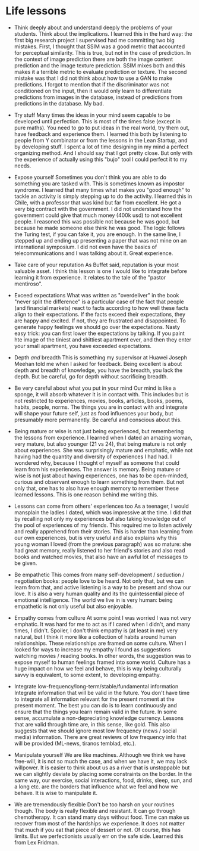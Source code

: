 # Life lessons

- Think deeply about and understand deeply the problems of your students. Think about the implications. 
I learned this in the hard way: the first big research project I supervised had me committing two big mistakes. First, I thought that SSIM was a good metric that accounted for perceptual similarity. This is true, but not in the case of prediction. In the context of image prediction there are both the image content prediction and the image texture prediction. SSIM mixes both and this makes it a terrible metric to evaluate prediction or texture.
The second mistake was that I did not think about how to use a GAN to make predictions. I forgot to mention that if the discriminator was not conditioned on the input, then it would only learn to differentiate predictions from images in the database, instead of predictions from predictions in the database. My bad.

- Try stuff
Many times the ideas in your mind seem capable to be developed until perfection. This is most of the times false (except in pure maths). You need to go to put ideas in the real world, try them out, have feedback and experience them.
I learned this both by listening to people from Y combinator or from the lessons in the Lean Startup, and by developing stuff. I spent a lot of time designing in my mind a perfect organizing method. And I should say that I got pretty close. But only with the experience of actually using this "bujo" tool I could perfect it to my needs. 

- Expose yourself
Sometimes you don't think you are able to do something you are tasked with. This is sometimes known as impostor syndrome. I learned that many times what makes you "good enough" to tackle an activity is simply stepping up to do the activity. I learned this in Chile, with a professor that was kind but far from excellent. He got a very big contract with the government. I did not understand how the government could give that much money (400k usd) to not excellent people. I reasoned this was possible not because he was good, but because he made someone else think he was good. The logic follows the Turing test, if you can fake it, you are enough. In the same line, I stepped up and ending up presenting a paper that was not mine on an international symposium. I did not even have the basics of telecommunications and I was talking about it. Great experience. 

- Take care of your reputation
As Buffet said, reputation is your most valuable asset. I think this lesson is one I would like to integrate before learning it from experience. It relates to the tale of the "pastor mentiroso".

- Exceed expectations
What was written as "overdeliver" in the book "never split the difference" is a particular case of the fact that people (and financial markets) react to facts according to how well these facts align to their expectations. If the facts exceed their expectations, they are happy and excited. If not, they are frustrated and disappointed. To generate happy feelings we should go over the expectations. Nasty easy trick: you can first lower the expectations by talking. If you paint hte image of the tiniest and shittiest apartment ever, and then they enter your small apartment, you have exceeded expectations.

- Depth _and_ breadth
This is something my supervisor at Huawei Joseph Meehan told me when I asked for feedback. Being excellent is about depth and breadth of knowledge, you have the breadth, you lack the depth. But be careful, go for depth without sacrificing breadth. 

- Be very careful about what you put in your mind
Our mind is like a sponge, it will absorb whatever it is in contact with. This includes but is not restricted to experiences, movies, books, articles, books, poems, habits, people, norms. The things you are in contact with and integrate will shape your future self, just as food influences your body, but presumably more permanently. Be careful and conscious about this.

- Being mature or wise is not just being experienced, but remembering the lessons from experience.
I learned when I dated an amazing woman, very mature, but also younger (21 vs 24), that being mature is not only about experiences. She was surprisingly mature and emphatic, while not having had the quantity and diversity of experiences I had had. I wondered why, because I thought of myself as someone that could learn from his experiences. The answer is memory. Being mature or wise is not just about having experiences, one has to be open-minded, curious and observant enough to learn something from them. But not only that, one has to also have enough memory to remember these learned lessons. This is one reason behind me writing this.

- Lessons can come from others' experiences too
As a teenager, I would mansplain the ladies I dated, which was impressive at the time. I did that by recalling not only my experiences but also taking knowledge out of the pool of experiences of my friends. This required me to listen actively and really apprehend from their stories. This is harder than learning from our own experiences, but is very useful and also explains why this young woman I loved (from the previous paragraph) was so mature: she had great memory, really listened to her friend's stories and also read books and watched movies, that also have an awful lot of messages to be given.

- Be empathetic
This comes from many self-development / seduction / negotiation books: people love to be heard. Not only that, but we can learn from that, and active listening is a way to be present and show our love. It is also a very human quality and its the quintessential piece of emotional intelligence. The world we live in is very human: being empathetic is not only useful but also enjoyable. 

- Empathy comes from culture
At some point I was worried I was not very emphatic. It was hard for me to act as if I cared when I didn't, and many times, I didn't. Spoiler, I don't think empathy is (at least in me) very natural, but I think it more like a collection of habits around human relationships. These relationships are framed on some culture. When I looked for ways to increase my empathy I found as suggestions watching movies / reading books. In other words, the suggestion was to expose myself to human feelings framed into some world. Culture has a huge impact on how we feel and behave, this is way being culturally savvy is equivalent, to some extent, to developing empathy.

- Integrate low-frequency/long-term/stable/fundamental information
Integrate information that will be valid in the future. You don't have time to integrate all information relevant for the present moment at the present moment. The best you can do is to learn continuously and ensure that the things you learn remain valid in the future. In some sense, accumulate a non-depreciating knowledge currency. Lessons that are valid through time are, in this sense, like gold. This also suggests that we should ignore most low frequency (news / social media) information. There are great reviews of low frequency info that will be provided (ML-news, tiranos temblad, etc.).

- Manipulate yourself
We are like machines. Although we think we have free-will, it is not so much the case, and when we have it, we may lack willpower. It is easier to think about us as a river that is unstoppable but we can slightly deviate by placing some constraints on the border. In the same way, our exercise, social interactions, food, drinks, sleep, sun, and a long etc. are the borders that influence what we feel and how we behave. It is wise to manipulate it.

- We are tremendously flexible
Don't be too harsh on your routines though. The body is really flexible and resistant. It can go through chemotherapy. It can stand many days without food. Time can make us recover from most of the hardships we experience. It does not matter that much if you eat that piece of dessert or not. Of course, this has limits. But we perfectionists usually err on the safe side. Learned this from Lex Fridman.






